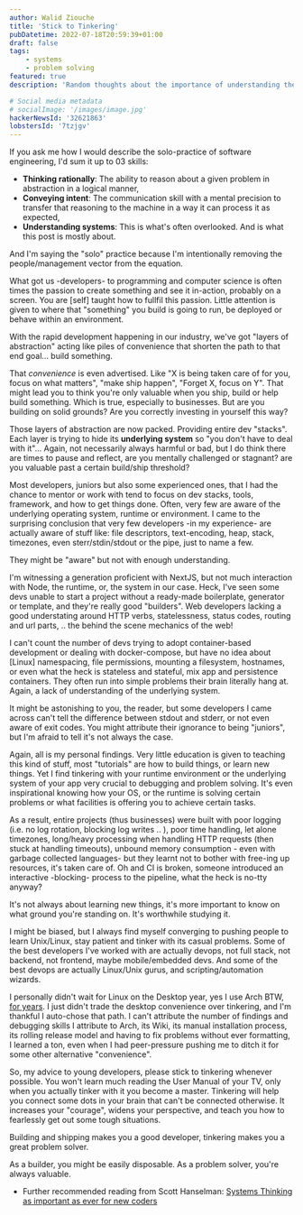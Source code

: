 ```yaml
---
author: Walid Ziouche
title: 'Stick to Tinkering'
pubDatetime: 2022-07-18T20:59:39+01:00
draft: false
tags:
    - systems 
    - problem solving
featured: true
description: 'Random thoughts about the importance of understanding the underlying system when coding & developing'

# Social media metadata
# socialImage: '/images/image.jpg'
hackerNewsId: '32621863'
lobstersId: '7tzjgv'
---
```


If you ask me how I would describe the solo-practice of software engineering, I'd sum it up to 03 skills:

- **Thinking rationally**: The ability to reason about a given problem in abstraction in a logical manner,
- **Conveying intent**: The communication skill with a mental precision to transfer that reasoning to the machine in a way it can process it as expected, 
- **Understanding systems**: This is what's often overlooked. And is what this post is mostly about. 

And I'm saying the "solo" practice because I'm intentionally removing the people/management vector from the equation. 


What got us -developers- to programming and computer science is often times the passion to create something and see it in-action, probably on a screen. You are [self] taught how to fullfil this passion. Little attention is given to where that "something" you build is going to run, be deployed or behave within an environment.

With the rapid development happening in our industry, we've got "layers of abstraction" acting like piles of convenience that shorten the path to that end goal... build something. 

That *convenience* is even advertised. Like "X is being taken care of for you, focus on what matters", "make ship happen", "Forget X, focus on Y". That might lead you to think you're only valuable when you ship, build or help build something. Which is true, especially to businesses. But are you building on solid grounds? Are you correctly investing in yourself this way?

Those layers of abstraction are now packed. Providing entire dev "stacks". Each layer is trying to hide its **underlying system** so "you don't have to deal with it"... Again, not necessarily always harmful or bad, but I do think there are times to pause and reflect, are you mentally challenged or stagnant? are you valuable past a certain build/ship threshold? 


Most developers, juniors but also some experienced ones, that I had the chance to mentor or work with tend to focus on dev stacks, tools, framework, and how to get things done. Often, very few are aware of the underlying operating system, runtime or environment. I came to the surprising conclusion that very few developers -in my experience- are actually aware of stuff like: file descriptors, text-encoding, heap, stack, timezones, even sterr/stdin/stdout or the pipe, just to name a few. 


They might be "aware" but not with enough understanding. 

I'm witnessing a generation proficient with NextJS, but not much interaction with Node, the runtime, or, the system in our case. Heck, I've seen some devs unable to start a project without a ready-made boilerplate, generator or template, and they're really good "builders". Web developers lacking a good understating around HTTP verbs, statelessness, status codes, routing and url parts, .. the behind the scene mechanics of the web!

I can't count the number of devs trying to adopt container-based development or dealing with docker-compose, but have no idea about [Linux] namespacing, file permissions, mounting a filesystem, hostnames, or even what the heck is stateless and stateful, mix app and persistence containers. They often run into simple problems their brain literally hang at. Again, a lack of understanding of the underlying system.

It might be astonishing to you, the reader, but some developers I came across can't tell the difference between stdout and stderr, or not even aware of exit codes. You might attribute their ignorance to being "juniors", but I'm afraid to tell it's not always the case. 


Again, all is my personal findings. Very little education is given to teaching this kind of stuff, most "tutorials" are how to build things, or learn new things. Yet I find tinkering with your runtime environment or the underlying system of your app very crucial to debugging and problem solving. It's even inspirational knowing how your OS, or the runtime is solving certain problems or what facilities is offering you to achieve certain tasks.  


As a result, entire projects (thus businesses) were built with poor logging (i.e. no log rotation, blocking log writes .. ), poor time handling, let alone timezones, long/heavy processing when handling HTTP requests (then stuck at handling timeouts), unbound memory consumption - even with garbage collected languages- but they learnt not to bother with free-ing up resources, it's taken care of. Oh and CI is broken, someone introduced an interactive -blocking- process to the pipeline, what the heck is no-tty anyway? 


It's not always about learning new things, it's more important to know on what ground you're standing on. It's worthwhile studying it.

I might be biased, but I always find myself converging to pushing people to learn Unix/Linux, stay patient and tinker with its casual problems. Some of the best developers I've worked with are actually devops, not full stack, not backend, not frontend, maybe mobile/embedded devs. And some of the best devops are actually Linux/Unix gurus, and scripting/automation wizards. 

I personally didn't wait for Linux on the Desktop year, yes I use Arch BTW, [for years](https://meribold.org/2022/08/16/same-arch-linux-installation-for-a-decade/). I just didn't trade the desktop convenience over tinkering, and I'm thankful I auto-chose that path. I can't attribute the number of findings and debugging skills I attribute to Arch, its Wiki, its manual installation process, its rolling release model and having to fix problems without ever formatting, I learned a ton, even when I had peer-pressure pushing me to ditch it for some other alternative "convenience". 

So, my advice to young developers, please stick to tinkering whenever possible. You won't learn much reading the User Manual of your TV, only when you actually tinker with it you become a master. Tinkering will help you connect some dots in your brain that can't be connected otherwise. It increases your "courage", widens your perspective, and teach you how to fearlessly get out some tough situations.

Building and shipping makes you a good developer, tinkering makes you a great problem solver. 

As a builder, you might be easily disposable. As a problem solver, you're always valuable. 
 
- Further recommended reading from Scott Hanselman: [Systems Thinking as important as ever for new coders](https://www.hanselman.com/blog/systems-thinking-as-important-as-ever-for-new-coders)